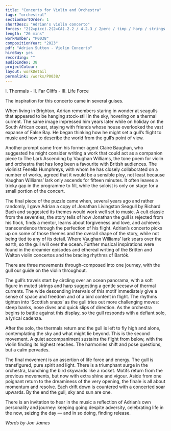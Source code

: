 ```yaml
---
title: "Concerto for Violin and Orchestra"
tags: "orchestral"
sectionSortOrder: 1
shortDesc: "Adrian's violin concerto"
forces: "2(2=picc).2(2=CA).2.2 / 4.2.3 / 2perc / timp / harp / strings min. 12.10.8.6.4, violin solo"
length: "26 mins"
workNumber: "P0038"
compositionYear: "2023"
pdf: "Adrian Sutton - Violin Concerto"
hireBuy: yes
recording: ""
audioIndex: 38
projectColour: 
layout: workDetail
permalink: /works/P0038/
---
```

<div class="pdMainContent">
    <p>
    I. Thermals - II. Far Cliffs - III. Life Force
    </p>
    <p>
    The inspiration for this concerto came in several guises.
    </p>
    <p>
    When living in Brighton, Adrian remembers staring in wonder at seagulls that appeared to be hanging stock-still in the sky, hovering on a thermal current. The same image impressed him years later while on holiday on the South African coast, staying with friends whose house overlooked the vast expanse of False Bay. He began thinking how he might set a gull’s flight to music and how to describe the world from the gull’s point of view.
    </p>
    <p>
    Another prompt came from his former agent Claire Baughan, who suggested he might consider writing
    a work that could act as a companion piece to The Lark Ascending by Vaughan Williams, the tone
    poem for violin and orchestra that has long been a favourite with British audiences. The violinist Fenella Humphreys, with whom he has closely collaborated on a number of works, agreed that it would be a sensible ploy, not least because Vaughan Williams’ lark only ascends for fifteen minutes. It often leaves a tricky gap in the programme to fill, while the soloist is only on stage for a small portion of the concert.
    </p>
    <p>
    The final piece of the puzzle came when, several years ago and rather randomly, I gave Adrian a copy of Jonathan Livingston Seagull by Richard Bach and suggested its themes would work well set to music. A cult classic from the seventies, the story tells of how Jonathan the gull is rejected from his flock, finds a mentor, learns about forgiveness and love, and achieves transcendence through the perfection of his flight.
    Adrian’s concerto picks up on some of those themes and the overall shape of the story, while not being tied to any of its detail. Where Vaughan Williams’ lark soars over the earth, so the gull will over the ocean. Further musical inspirations were found in the dreamier episodes and ethereal writing of the Britten and Walton violin concertos and the bracing rhythms of Bartók.
    </p>
    <p>
    There are three movements through-composed into one journey, with the gull our guide on the violin throughout.
    </p>
    <p>
    The gull’s travels start by circling over an ocean panorama, with a soft figure in muted strings
    and harp suggesting a gentle seesaw of thermal currents. The wide descending intervals of this motif immediately give a sense of space and freedom and of a bird content in flight. The rhythms tighten into ‘Scottish snaps’ as the gull tries out more challenging moves: steep banks, nose dives and quick slips of direction. As the orchestra begins to battle against this display, so the gull responds with a defiant solo, a lyrical cadenza.
    </p>
    <p>
    After the solo, the thermals return and the gull is left to fly high and alone, contemplating the sky and what might lie beyond. This is the second movement. A quiet accompaniment sustains the flight from below, with the violin finding its highest reaches. The harmonies shift and pose questions, but a calm pervades.
    </p>
    <p>
    The final movement is an assertion of life force and energy. The gull is transfigured, pure spirit and light. There is a triumphant surge in the orchestra, launching the bird skywards like a rocket. Motifs return from the previous movements, but now with extra shine and vigour. Aside from one poignant return to the dreaminess of the very opening, the finale is all about momentum and resolve. Each drift down is countered with a concerted soar upwards. By the end the gull, sky and sun are one.
    </p>
    <p>
    There is an invitation to hear in the music a reflection of Adrian’s own personality and journey: keeping going despite adversity, celebrating life in the now, seizing the day — and in so doing, finding release.
    </p>
    <p><i>Words by Jon James</i></p>
</div>